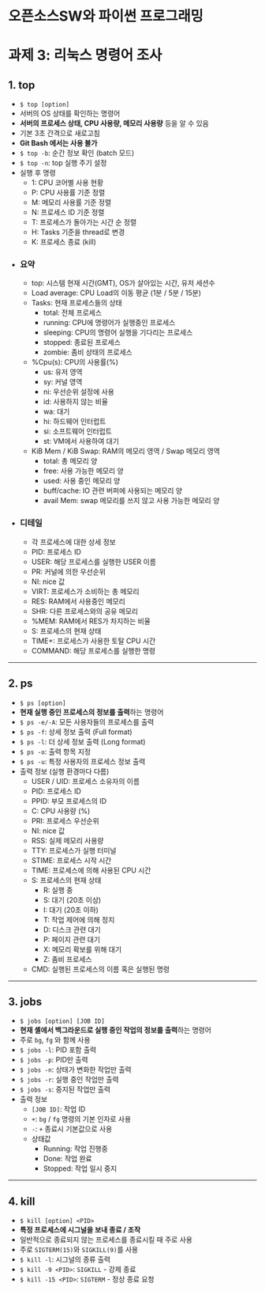 # 오픈소스SW와 파이썬 프로그래밍 
# 과제 3: 리눅스 명령어 조사

## 1. top
- `$ top [option]`
- 서버의 OS 상태를 확인하는 명령어
- **서버의 프로세스 상태, CPU 사용량, 메모리 사용량** 등을 알 수 있음
- 기본 3초 간격으로 새로고침
- **Git Bash 에서는 사용 불가**
- `$ top -b`: 순간 정보 확인 (batch 모드)
- `$ top -n`: top 실행 주기 설정
- 실행 후 명령
  - 1: CPU 코어별 사용 현황
  - P: CPU 사용률 기준 정렬
  - M: 메모리 사용률 기준 정렬
  - N: 프로세스 ID 기준 정렬
  - T: 프로세스가 돌아가는 시간 순 정렬
  - H: Tasks 기준을 thread로 변경
  - K: 프로세스 종료 (kill)
- ### 요약
  - top: 시스템 현재 시간(GMT), OS가 살아있는 시간, 유저 세션수
  - Load average: CPU Load의 이동 평균 (1분 / 5분 / 15분)
  - Tasks: 현재 프로세스들의 상태
    - total: 전체 프로세스
    - running: CPU에 명령어가 실행중인 프로세스
    - sleeping: CPU의 명령어 실행을 기다리는 프로세스
    - stopped: 종료된 프로세스
    - zombie: 좀비 상태의 프로세스
  - %Cpu(s): CPU의 사용률(%)
    - us: 유저 영역
    - sy: 커널 영역
    - ni: 우선순위 설정에 사용
    - id: 사용하지 않는 비율
    - wa: 대기
    - hi: 하드웨어 인터럽트
    - si: 소프트웨어 인터럽트
    - st: VM에서 사용하여 대기
  - KiB Mem / KiB Swap: RAM의 메모리 영역 / Swap 메모리 영역
    - total: 총 메모리 양
    - free: 사용 가능한 메모리 양
    - used: 사용 중인 메모리 양
    - buff/cache: IO 관련 버퍼에 사용되는 메모리 양
    - avail Mem: swap 메모리를 쓰지 않고 사용 가능한 메모리 양
- ### 디테일
  - 각 프로세스에 대한 상세 정보
  - PID: 프로세스 ID
  - USER: 해당 프로세스를 실행한 USER 이름
  - PR: 커널에 의한 우선순위
  - NI: nice 값
  - VIRT: 프로세스가 소비하는 총 메모리
  - RES: RAM에서 사용중인 메모리
  - SHR: 다른 프로세스와의 공유 메모리
  - %MEM: RAM에서 RES가 차지하는 비율
  - S: 프로세스의 현재 상태
  - TIME+: 프로세스가 사용한 토탈 CPU 시간
  - COMMAND: 해당 프로세스를 실행한 명령

---

## 2. ps
- `$ ps [option]`
- **현재 실행 중인 프로세스의 정보를 출력**하는 명령어
- `$ ps -e/-A`: 모든 사용자들의 프로세스를 출력
- `$ ps -f`: 상세 정보 출력 (Full format)
- `$ ps -l`: 더 상세 정보 출력 (Long format)
- `$ ps -o`: 출력 항목 지정
- `$ ps -u`: 특정 사용자의 프로세스 정보 출력
- 출력 정보 (실행 환경마다 다름)
  - USER / UID: 프로세스 소유자의 이름
  - PID: 프로세스 ID
  - PPID: 부모 프로세스의 ID
  - C: CPU 사용량 (%)
  - PRI: 프로세스 우선순위
  - NI: nice 값
  - RSS: 실제 메모리 사용량
  - TTY: 프로세스가 실행 터미널
  - STIME: 프로세스 시작 시간
  - TIME: 프로세스에 의해 사용된 CPU 시간
  - S: 프로세스의 현재 상태
    - R: 실행 중
    - S: 대기 (20초 이상)
    - I: 대기 (20초 이하)
    - T: 작업 제어에 의해 정지
    - D: 디스크 관련 대기
    - P: 페이지 관련 대기
    - X: 메모리 확보를 위해 대기
    - Z: 좀비 프로세스
  - CMD: 실행된 프로세스의 이름 혹은 실행된 명령

---

## 3. jobs
- `$ jobs [option] [JOB ID]`
- **현재 셸에서 백그라운드로 실행 중인 작업의 정보를 출력**하는 명령어
- 주로 `bg`, `fg` 와 함께 사용
- `$ jobs -l`: PID 포함 출력
- `$ jobs -p`: PID만 출력
- `$ jobs -n`: 상태가 변화한 작업만 출력
- `$ jobs -r`: 실행 중인 작업만 출력
- `$ jobs -s`: 중지된 작업만 출력
- 출력 정보
  - `[JOB ID]`: 작업 ID
  - `+`: `bg` / `fg` 명령의 기본 인자로 사용
  - `-`: `+` 종료시 기본값으로 사용
  - 상태값
    - Running: 작업 진행중
    - Done: 작업 완료
    - Stopped: 작업 일시 중지

---

## 4. kill
- `$ kill [option] <PID>`
- **특정 프로세스에 시그널을 보내 종료 / 조작**
- 일반적으로 종료되지 않는 프로세스를 종료시킬 때 주로 사용
- 주로 `SIGTERM(15)`와 `SIGKILL(9)`를 사용
- `$ kill -l`: 시그널의 종류 출력
- `$ kill -9 <PID>`: `SIGKILL` - 강제 종료
- `$ kill -15 <PID>`: `SIGTERM` - 정상 종료 요청
